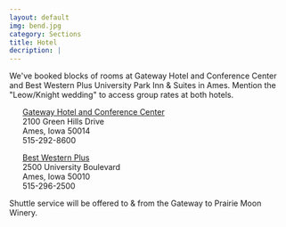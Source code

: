 ```yaml
---
layout: default
img: bend.jpg
category: Sections
title: Hotel
decription: |
---
```


We've booked blocks of rooms at Gateway Hotel and Conference Center and Best Western Plus University Park Inn & Suites in Ames. Mention the "Leow/Knight wedding" to access group rates at both hotels. 

<ul style="list-style:none;">
  <li><a href="http://gatewayames.com/">Gateway Hotel and Conference Center</a></li>
  <li>2100 Green Hills Drive</li>
  <li>Ames, Iowa 50014</li>
  <li>515-292-8600</li>
</ul>

<ul style="list-style:none;">
  <li><a href="https://www.bestwestern.com/en_US/book/hotels-in-ames/best-western-plus-university-park-inn-suites/propertyCode.16101.html">Best Western Plus</a></li>
  <li>2500 University Boulevard</li>
  <li>Ames, Iowa 50010</li>
  <li>515-296-2500</li>
</ul>

Shuttle service will be offered to & from the Gateway to Prairie Moon Winery.
